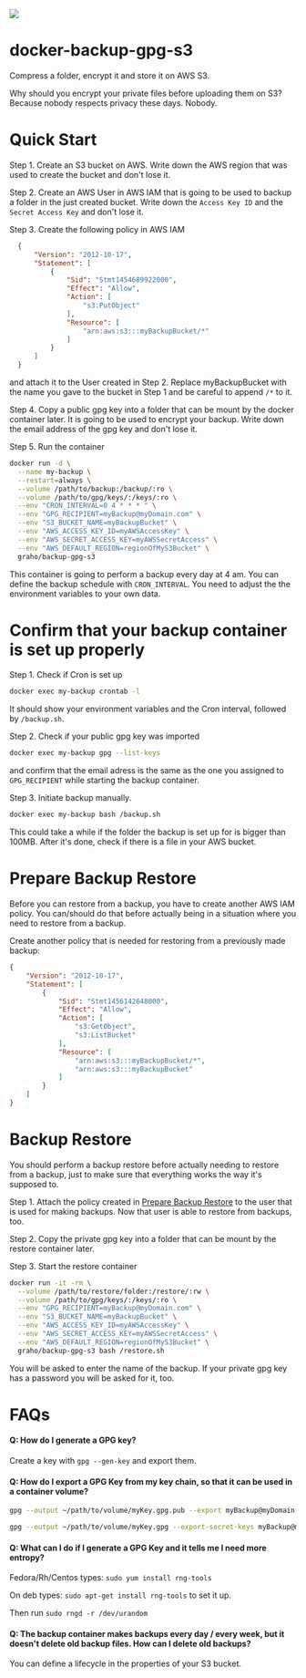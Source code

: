 [![](https://badge.imagelayers.io/graho/backup-gpg-s3:latest.svg)](https://imagelayers.io/?images=graho/backup-gpg-s3:latest 'Get your own badge on imagelayers.io')

# docker-backup-gpg-s3

Compress a folder, encrypt it and store it on AWS S3.

Why should you encrypt your private files before uploading them on S3? Because nobody respects privacy these days. Nobody.


# Quick Start

Step 1. Create an S3 bucket on AWS. Write down the AWS region that was used to create the bucket and don't lose it.

Step 2. Create an AWS User in AWS IAM that is going to be used to backup a folder in the just created bucket. Write down the ```Access Key ID``` and the ```Secret Access Key``` and don't lose it.

Step 3. Create the following policy in AWS IAM

```json
  {
      "Version": "2012-10-17",
      "Statement": [
          {
              "Sid": "Stmt1454689922000",
              "Effect": "Allow",
              "Action": [
                  "s3:PutObject"
              ],
              "Resource": [
                  "arn:aws:s3:::myBackupBucket/*"
              ]
          }
      ]
  }
```

and attach it to the User created in Step 2. Replace myBackupBucket with the name you gave to the bucket in Step 1 and be careful to append ```/*``` to it.

Step 4. Copy a public gpg key into a folder that can be mount by the docker container later. It is going to be used to encrypt your backup. Write down the email address of the gpg key and don't lose it.

Step 5. Run the container

```bash
docker run -d \
  --name my-backup \
  --restart=always \
  --volume /path/to/backup:/backup/:ro \
  --volume /path/to/gpg/keys/:/keys/:ro \
  --env "CRON_INTERVAL=0 4 * * * " \
  --env "GPG_RECIPIENT=myBackup@myDomain.com" \
  --env "S3_BUCKET_NAME=myBackupBucket" \
  --env "AWS_ACCESS_KEY_ID=myAWSAccessKey" \
  --env "AWS_SECRET_ACCESS_KEY=myAWSSecretAccess" \
  --env "AWS_DEFAULT_REGION=regionOfMyS3Bucket" \
  graho/backup-gpg-s3
```

This container is going to perform a backup every day at 4 am. You can define the backup schedule with ```CRON_INTERVAL```. You need to adjust the the environment variables to your own data.

# Confirm that your backup container is set up properly

Step 1. Check if Cron is set up

```bash
docker exec my-backup crontab -l
```

It should show your environment variables and the Cron interval, followed by ```/backup.sh```.

Step 2. Check if your public gpg key was imported

```bash
docker exec my-backup gpg --list-keys
```

and confirm that the email adress is the same as the one you assigned to ```GPG_RECIPIENT``` while starting the backup container.

Step 3. Initiate backup manually.

```bash
docker exec my-backup bash /backup.sh
```

This could take a while if the folder the backup is set up for is bigger than 100MB. After it's done, check if there is a file in your AWS bucket.


# Prepare Backup Restore

Before you can restore from a backup, you have to create another AWS IAM policy. You can/should do that before actually being in a situation where you need to restore from a backup.

Create another policy that is needed for restoring from a previously made backup:

```json
{
    "Version": "2012-10-17",
    "Statement": [
        {
            "Sid": "Stmt1456142648000",
            "Effect": "Allow",
            "Action": [
                "s3:GetObject",
                "s3:ListBucket"
            ],
            "Resource": [
                "arn:aws:s3:::myBackupBucket/*",
                "arn:aws:s3:::myBackupBucket"
            ]
        }
    ]
}
```

# Backup Restore

You should perform a backup restore before actually needing to restore from a backup, just to make sure that everything works the way it's supposed to.

Step 1. Attach the policy created in [Prepare Backup Restore](#prepare-backup-restore) to the user that is used for making backups. Now that user is able to restore from backups, too.

Step 2. Copy the private gpg key into a folder that can be mount by the restore container later.

Step 3. Start the restore container

```bash
docker run -it -rm \
  --volume /path/to/restore/folder:/restore/:rw \
  --volume /path/to/gpg/keys/:/keys/:ro \
  --env "GPG_RECIPIENT=myBackup@myDomain.com" \
  --env "S3_BUCKET_NAME=myBackupBucket" \
  --env "AWS_ACCESS_KEY_ID=myAWSAccessKey" \
  --env "AWS_SECRET_ACCESS_KEY=myAWSSecretAccess" \
  --env "AWS_DEFAULT_REGION=regionOfMyS3Bucket" \
  graho/backup-gpg-s3 bash /restore.sh
```

You will be asked to enter the name of the backup. If your private gpg key has a password you will be asked for it, too.


# FAQs

#### Q: How do I generate a GPG key?

Create a key with ```gpg --gen-key``` and export them.


#### Q: How do I export a GPG Key from my key chain, so that it can be used in a container volume?


```bash
gpg --output ~/path/to/volume/myKey.gpg.pub --export myBackup@myDomain.com

gpg --output ~/path/to/volume/myKey.gpg --export-secret-keys myBackup@myDomain.com
```

#### Q: What can I do if I generate a GPG Key and it tells me I need more entropy?

Fedora/Rh/Centos types: ```sudo yum install rng-tools```

On deb types: ```sudo apt-get install rng-tools``` to set it up.

Then run ```sudo rngd -r /dev/urandom```

#### Q: The backup container makes backups every day / every week, but it doesn't delete old backup files. How can I delete old backups?

You can define a lifecycle in the properties of your S3 bucket.
